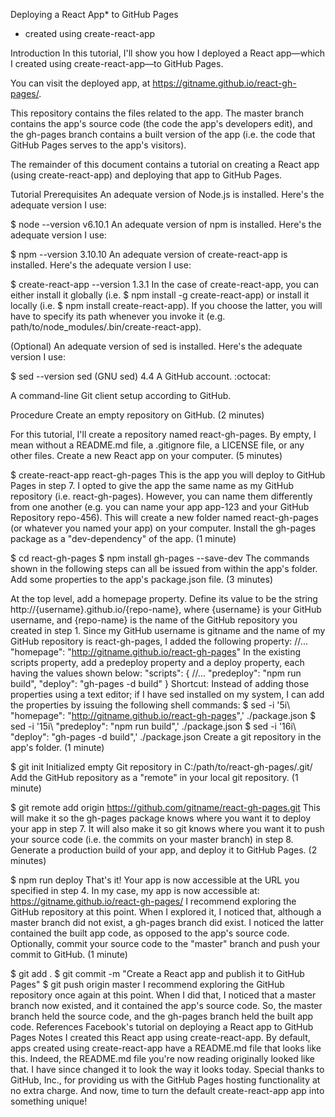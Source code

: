 Deploying a React App* to GitHub Pages
* created using create-react-app

Introduction
In this tutorial, I'll show you how I deployed a React app—which I created using create-react-app—to GitHub Pages.

You can visit the deployed app, at https://gitname.github.io/react-gh-pages/.

This repository contains the files related to the app. The master branch contains the app's source code (the code the app's developers edit), and the gh-pages branch contains a built version of the app (i.e. the code that GitHub Pages serves to the app's visitors).

The remainder of this document contains a tutorial on creating a React app (using create-react-app) and deploying that app to GitHub Pages.

Tutorial
Prerequisites
An adequate version of Node.js is installed. Here's the adequate version I use:

$ node --version
v6.10.1
An adequate version of npm is installed. Here's the adequate version I use:

$ npm --version
3.10.10
An adequate version of create-react-app is installed. Here's the adequate version I use:

$ create-react-app --version
1.3.1
In the case of create-react-app, you can either install it globally (i.e. $ npm install -g create-react-app) or install it locally (i.e. $ npm install create-react-app). If you choose the latter, you will have to specify its path whenever you invoke it (e.g. path/to/node_modules/.bin/create-react-app).

(Optional) An adequate version of sed is installed. Here's the adequate version I use:

$ sed --version
sed (GNU sed) 4.4
A GitHub account. :octocat:

A command-line Git client setup according to GitHub.

Procedure
Create an empty repository on GitHub. (2 minutes)

For this tutorial, I'll create a repository named react-gh-pages.
By empty, I mean without a README.md file, a .gitignore file, a LICENSE file, or any other files.
Create a new React app on your computer. (5 minutes)

$ create-react-app react-gh-pages
This is the app you will deploy to GitHub Pages in step 7.
I opted to give the app the same name as my GitHub repository (i.e. react-gh-pages). However, you can name them differently from one another (e.g. you can name your app app-123 and your GitHub Repository repo-456).
This will create a new folder named react-gh-pages (or whatever you named your app) on your computer.
Install the gh-pages package as a "dev-dependency" of the app. (1 minute)

$ cd react-gh-pages
$ npm install gh-pages --save-dev
The commands shown in the following steps can all be issued from within the app's folder.
Add some properties to the app's package.json file. (3 minutes)

At the top level, add a homepage property. Define its value to be the string http://{username}.github.io/{repo-name}, where {username} is your GitHub username, and {repo-name} is the name of the GitHub repository you created in step 1. Since my GitHub username is gitname and the name of my GitHub repository is react-gh-pages, I added the following property:
//...
"homepage": "http://gitname.github.io/react-gh-pages"
In the existing scripts property, add a predeploy property and a deploy property, each having the values shown below:
"scripts": {
  //...
  "predeploy": "npm run build",
  "deploy": "gh-pages -d build"
}
Shortcut: Instead of adding those properties using a text editor; if I have sed installed on my system, I can add the properties by issuing the following shell commands:
$ sed -i '5i\  "homepage": "http://gitname.github.io/react-gh-pages",' ./package.json
$ sed -i '15i\    "predeploy": "npm run build",' ./package.json
$ sed -i '16i\    "deploy": "gh-pages -d build",' ./package.json
Create a git repository in the app's folder. (1 minute)

$ git init
Initialized empty Git repository in C:/path/to/react-gh-pages/.git/
Add the GitHub repository as a "remote" in your local git repository. (1 minute)

$ git remote add origin https://github.com/gitname/react-gh-pages.git
This will make it so the gh-pages package knows where you want it to deploy your app in step 7.
It will also make it so git knows where you want it to push your source code (i.e. the commits on your master branch) in step 8.
Generate a production build of your app, and deploy it to GitHub Pages. (2 minutes)

$ npm run deploy
That's it! Your app is now accessible at the URL you specified in step 4.
In my case, my app is now accessible at: https://gitname.github.io/react-gh-pages/
I recommend exploring the GitHub repository at this point. When I explored it, I noticed that, although a master branch did not exist, a gh-pages branch did exist. I noticed the latter contained the built app code, as opposed to the app's source code.
Optionally, commit your source code to the "master" branch and push your commit to GitHub. (1 minute)

$ git add .
$ git commit -m "Create a React app and publish it to GitHub Pages"
$ git push origin master
I recommend exploring the GitHub repository once again at this point. When I did that, I noticed that a master branch now existed, and it contained the app's source code.
So, the master branch held the source code, and the gh-pages branch held the built app code.
References
Facebook's tutorial on deploying a React app to GitHub Pages
Notes
I created this React app using create-react-app. By default, apps created using create-react-app have a README.md file that looks like this. Indeed, the README.md file you're now reading originally looked like that. I have since changed it to look the way it looks today.
Special thanks to GitHub, Inc., for providing us with the GitHub Pages hosting functionality at no extra charge.
And now, time to turn the default create-react-app app into something unique!